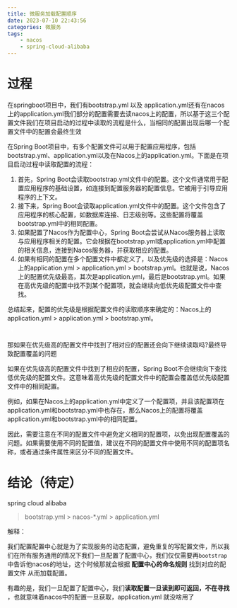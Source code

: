```yaml
---
title: 微服务加载配置顺序
date: 2023-07-10 22:43:56
categories: 微服务
tags: 
	- nacos
	- spring-cloud-alibaba
---
```






# 过程

在springboot项目中，我们有bootstrap.yml 以及 application.yml还有在nacos上的application.yml我们部分的配置需要去读nacos上的配置，所以基于这三个配置文件我们在项目启动的过程中读取的流程是什么，当相同的配置出现后哪一个配置文件中的配置会最终生效

在Spring Boot项目中，有多个配置文件可以用于配置应用程序，包括bootstrap.yml、application.yml以及在Nacos上的application.yml。下面是在项目启动过程中读取配置的流程：

1. 首先，Spring Boot会读取bootstrap.yml文件中的配置。这个文件通常用于配置应用程序的基础设置，如连接到配置服务器的配置信息。它被用于引导应用程序的上下文。
2. 接下来，Spring Boot会读取application.yml文件中的配置。这个文件包含了应用程序的核心配置，如数据库连接、日志级别等。这些配置将覆盖bootstrap.yml中的相同配置。
3. 如果配置了Nacos作为配置中心，Spring Boot会尝试从Nacos服务器上读取与应用程序相关的配置。它会根据在bootstrap.yml或application.yml中配置的相关信息，连接到Nacos服务器，并获取相应的配置。
4. 如果有相同的配置在多个配置文件中都定义了，以及优先级的选择是：Nacos上的application.yml > application.yml > bootstrap.yml。也就是说，Nacos上的配置优先级最高，其次是application.yml，最后是bootstrap.yml。如果在高优先级的配置中找不到某个配置项，就会继续向低优先级配置文件中查找。

总结起来，配置的优先级是根据配置文件的读取顺序来确定的：Nacos上的application.yml > application.yml > bootstrap.yml。

![img](data:image/png;base64,iVBORw0KGgoAAAANSUhEUgAAAAwAAAAMCAYAAABWdVznAAAAAXNSR0IArs4c6QAAAIFJREFUKFOV0LENwjAQheHfSW36iDYFuwS2iISUJRiCAiZgAKZJyyQvOukcoQQS293Z9+ndOUiKwBFogQ64eM2vE5aXkmqgB25As3xfgdQg6QC8PHV2f4F1SKqAOzAksQm+0Dsl7QJHNt5oO2UBR1fgWQLs9z7ZwFMepeBcCk6lIE4RQize+r7aywAAAABJRU5ErkJggg==)

那如果在优先级高的配置文件中找到了相对应的配置还会向下继续读取吗?最终导致配置覆盖的问题

如果在优先级高的配置文件中找到了相应的配置，Spring Boot不会继续向下查找低优先级的配置文件。这意味着高优先级的配置文件中的配置会覆盖低优先级配置文件中的相同配置。

例如，如果在Nacos上的application.yml中定义了一个配置项，并且该配置项在application.yml和bootstrap.yml中也存在，那么Nacos上的配置将覆盖application.yml和bootstrap.yml中的相同配置。

因此，需要注意在不同的配置文件中避免定义相同的配置项，以免出现配置覆盖的问题。如果需要使用不同的配置值，建议在不同的配置文件中使用不同的配置项名称，或者通过条件属性来区分不同的配置文件。









# 结论（待定）

spring cloud alibaba

>  bootstrap.yml > nacos-*.yml > application.yml

解释：

我们配置配置中心就是为了实现服务的动态配置，避免重复的写配置文件，所以我们在所有服务通用的情况下我们一旦配置了配置中心，我们仅仅需要再`bootstrap`中告诉他nacos的地址，这个时候那就会根据 **配置中心的命名规则** 找到对应的配置文件 从而加载配置。



有趣的是，我们一旦配置了配置中心，我们**读取配置一旦读到即可返回，不在寻找** ，也就意味着nacos中的配置一旦获取，application.yml 就没啥用了









